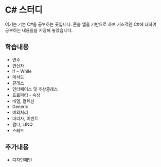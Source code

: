 # C# 스터디
여기는 기본 C#을 공부하는 곳입니다.
콘솔 앱을 기반으로 하며 기초적인 C#에 대하여 공부하는 내용들을 저장해 놓았습니다.

## 학습내용
- 변수
- 연산자
- If ~ While
- 메서드
- 클래스
- 인터페이스 및 추상클래스
- 프로퍼티 - 속성
- 배열, 컬렉션
- Generic
- 예외처리
- 대리자, 이벤트
- 람다, LINQ
- 스레드

## 추가내용
- 디자인패턴



